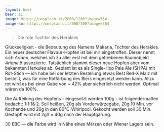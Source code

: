 ```yaml
---
layout: beer
beer: 11
image: https://unsplash.it/2000/1200?image=564
image-sm: https://unsplash.it/500/300?image=564
---
```


> Die rote Tochter des Herakles

Glückseligkeit - die Bedeutung des Namens Makaria, Tochter des Herakles. Ein neuer deutscher Flavour-Hopfen ist bei mir eingetroffen. Dieser nennt sich *Ariana*, welches ich zu aller erst mit dem getriebenen Raumobjekt *Ariane 5* assoziierte. Tatsächlich stammt dieser neue Hopfen aber vom bekannten Herkules ab. Geplant ist es als Single-Hop Pale Ale (SHPA) mit Rot-Stich — ich habe bei der letzten Bestellung etwas Best Red-X Malz mit bestellt, was für eine Rotfärbung des Biers eingesetzt werden kann. Allzu rot wird es bei einer Gabe von ~ 42% aber sicherlich nicht werden. Optimal wären da 100%.

Die Aufteilung des Hopfens - eingesetzt werden 100g - ist folgendermaßen bedacht: 1:1:1&:2. Soll heißen, 20g als Vorderwürzegabe, 20g 10 Min. vor Kochende und 20g in den 80°C-Whirlpool. Gekocht werden soll 30 Min. Gestopft wird mit 2g/l = 40g nach der Hauptgärung.

30 EBC — die Farbe wird in Nähe eines Märzen oder Wiener Lagers sein.
